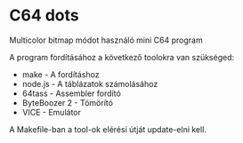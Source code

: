 # C64 dots

Multicolor bitmap módot használó mini C64 program

A program fordításához a következő toolokra van szükséged:

- make - A fordításhoz
- node.js - A táblázatok számolásához
- 64tass - Assembler fordító
- ByteBoozer 2 - Tömörító
- VICE - Emulátor

A Makefile-ban a tool-ok elérési útját update-elni kell.


